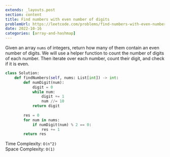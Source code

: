 ```yaml
---
extends: _layouts.post
section: content
title: Find numbers with even number of digits
problemUrl: https://leetcode.com/problems/find-numbers-with-even-number-of-digits/
date: 2022-10-16
categories: [array-and-hashmap]
---
```


Given an array `nums` of integers, return how many of them contain an even number of digits. We will use a helper function to count the number of digits of each number. Then iterate over each number, count their digit, and check if it is even.

```python 
class Solution:
    def findNumbers(self, nums: List[int]) -> int:
        def numDigit(num):
            digit = 0
            while num:
                digit += 1
                num //= 10
            return digit
        
        res = 0
        for num in nums:
            if numDigit(num) % 2 == 0:
                res += 1
        return res
```

Time Complexity: `O(n^2)` <br/>
Space Complexity: `O(1)`